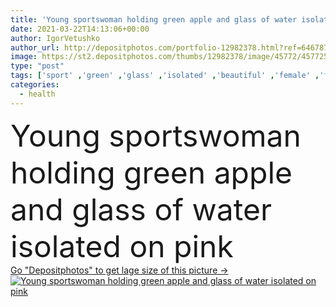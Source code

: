 ```yaml
---
title: 'Young sportswoman holding green apple and glass of water isolated on pink '
date: 2021-03-22T14:13:06+00:00
author: IgorVetushko
author_url: http://depositphotos.com/portfolio-12982378.html?ref=64678756
image: https://st2.depositphotos.com/thumbs/12982378/image/45772/457725194/api_thumb_450.jpg?forcejpeg=true
type: "post"
tags: ['sport' ,'green' ,'glass' ,'isolated' ,'beautiful' ,'female' ,'fresh' ,'water' ,'caucasian' ,'health' ,'food' ,'apple' ,'fruit' ,'juicy' ,'wellbeing' ,'healthcare' ,'care' ,'brunette' ,'whole' ,'drink' ,'ripe' ,'pink' ,'beverage' ,'woman' ,'organic' ,'sportive' ,'fit' ,'fitness' ,'attractive' ,'wellness' ,'sportswear' ,'hydration' ,'sportswoman' ,'one person' ,'Studio Shot' ,'young adult' ]
categories: 
  - health
---
```

<div aling="center">
            <font size="60"> Young sportswoman holding green apple and glass of water isolated on pink</font>   
</div>
<div>
    <a href='https://depositphotos.com/457725194/stock-photo-young-sportswoman-holding-green-apple.html?ref=64678756' target=_blank > Go "Depositphotos" to get lage size of this picture ->
        <img href='https://depositphotos.com/457725194/stock-photo-young-sportswoman-holding-green-apple.html?ref=64678756' src='https://st2.depositphotos.com/12982378/45772/i/950/depositphotos_457725194-stock-photo-young-sportswoman-holding-green-apple.jpg?forcejpeg=true' alt='Young sportswoman holding green apple and glass of water isolated on pink' >
    </a>
</div>
